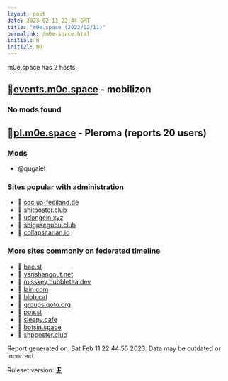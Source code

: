 ```yaml
---
layout: post
date: 2023-02-11 22:44 GMT
title: "m0e.space (2023/02/11)"
permalink: /m0e-space.html
initial: m
initi2l: m0
---
```


m0e.space has 2 hosts.

## 🐘[events.m0e.space](https://events.m0e.space) - mobilizon

### No mods found

## 🐘[pl.m0e.space](https://pl.m0e.space) - Pleroma (reports 20 users)

### Mods
 * @qugalet

### Sites popular with administration

* 🐘 [soc.ua-fediland.de](/soc-ua-fediland-de.html)
* 🧸 [shitposter.club](/shitposter-club.html)
* 🐘 [udongein.xyz](/udongein-xyz.html)
* 🐘 [shigusegubu.club](/shigusegubu-club.html)
* 🧸 [collapsitarian.io](/collapsitarian-io.html)

### More sites commonly on federated timeline

* 🧸 [bae.st](/bae-st.html)
* 🐘 [varishangout.net](/varishangout-net.html)
* 🐘 [misskey.bubbletea.dev](/misskey-bubbletea-dev.html)
* 🧸 [lain.com](/lain-com.html)
* 🧸 [blob.cat](/blob-cat.html)
* 🐘 [groups.qoto.org](/groups-qoto-org.html)
* 🧸 [poa.st](/poa-st.html)
* 🧸 [sleepy.cafe](/sleepy-cafe.html)
* 🐘 [botsin.space](/botsin-space.html)
* 🐘 [shpposter.club](/shpposter-club.html)

Report generated on: Sat Feb 11 22:44:55 2023. Data may be outdated or incorrect.

Ruleset version: [🗜](/version-clamp)
